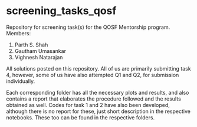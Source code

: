 # screening_tasks_qosf
Repository for screening task(s) for the QOSF Mentorship program.
Members:
1. Parth S. Shah
2. Gautham Umasankar
3. Vighnesh Natarajan

All solutions posted on this repository. All of us are primarily submitting task 4, however, some of us have also attempted Q1 and Q2, for submission individually.

Each corresponding folder has all the necessary plots and results, and also contains a report that elaborates the procedure followed and the results obtained as well. Codes for task 1 and 2 have also been developed, although there is no report for these, just short description in the respective notebooks. These too can be found in the respective folders.

